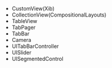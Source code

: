 
- CustomView(Xib)
- CollectionView(CompositionalLayouts)
- TableView
- TabPager
- TabBar
- Camera
- UITabBarController
- UISlider
- UISegmentedControl
